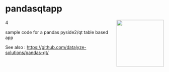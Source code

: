 # pandasqtapp
<img align="right" src=https://raw.githubusercontent.com/dmnfarrell/pandastable2/master/logo.png width=150px>
4

sample code for a pandas pyside2/qt table based app

See also : https://github.com/datalyze-solutions/pandas-qt/
